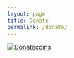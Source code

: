 ```yaml
---
layout: page
title: Donate
permalink: /donate/
---
```


[![Donatecoins](http://donatecoins.org/btc/1NED5ECTN7zKGRhSLEsVSzKr8ANce5r5Ci.svg)](http://donatecoins.org/btc/1NED5ECTN7zKGRhSLEsVSzKr8ANce5r5Ci)
